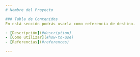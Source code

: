 ```yaml
---
# Nombre del Proyecto

### Tabla de Contenidos
En está sección podrás usarla como referencia de destino.

- [Descripción](#description)
- [Como utilizar](#how-to-use)
- [Referencias](#references)

---
```

